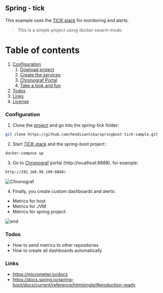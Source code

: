 ## Spring - tick

This example uses the [TICK stack](https://www.influxdata.com/time-series-platform/)  for monitoring and alerts.

> This is a simple project using docker swarm mode.


# Table of contents
1. [Configuration](#configuration)
    1. [Dowload project](#download)
    2. [Create the services](#services)
    3. [Chronograf Portal](#chronograf)
    6. [Take a look and fun](#end)
2. [Todos](#todos)
3. [Links](#Links)
4. [License](#license)


### Configuration<a name="configuration"></a>

1) Clone the [project](https://github.com/hendisantika/springboot-tick-sample.git) and go into the spring-tick  folder:<a name="download"></a>
```sh
git clone https://github.com/hendisantika/springboot-tick-sample.git
```

2) Start [TICK stack](https://www.influxdata.com/time-series-platform/)  and the spring-boot project :<a name="services"></a>
```sh
docker-compose up
```
3) Go to [Chronograf](https://docs.influxdata.com/chronograf/v1.4//) portal (http://localhost:8888), for example:<a name="chronograf"></a>

```sh
http://192.168.99.100:8888/
```

![Chronograf](img/Chronograf.png "Chronograf portal")


4) Finally, you create custom dashboards and alerts:<a name="end"></a>

- Metrics for host
- Metrics for JVM 
- Metrics for spring project:

![end](https://github.com/guedim/spring-projects/blob/master/spring-tick/src/main/resources/static/sample-dashboard.png "Sample dashboards")



### Todos<a name="todos"></a>

 - How to send metrics to other repositories
 - How to create all dashboards automatically

### Links<a name="Links"></a>

- https://micrometer.io/docs
- https://docs.spring.io/spring-boot/docs/current/reference/htmlsingle/#production-ready
